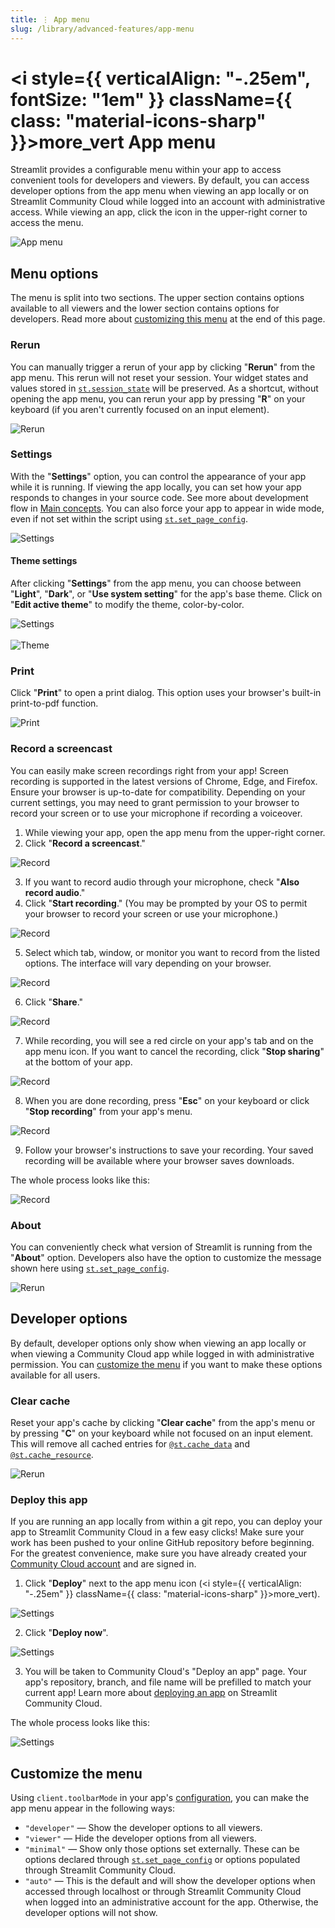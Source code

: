 ```yaml
---
title: ⋮ App menu
slug: /library/advanced-features/app-menu
---
```


# <i style={{ verticalAlign: "-.25em", fontSize: "1em" }} className={{ class: "material-icons-sharp" }}>more_vert</i> App menu

Streamlit provides a configurable menu within your app to access convenient tools for developers and viewers. By default, you can access developer options from the app menu when viewing an app locally or on Streamlit Community Cloud while logged into an account with administrative access. While viewing an app, click the icon in the upper-right corner to access the menu.

![App menu](/images/app-menu/app-menu-developer.png)

## Menu options

The menu is split into two sections. The upper section contains options available to all viewers and the lower section contains options for developers. Read more about [customizing this menu](#customize-the-menu) at the end of this page.

### Rerun

You can manually trigger a rerun of your app by clicking "**Rerun**" from the app menu. This rerun will not reset your session. Your widget states and values stored in [`st.session_state`](/library/advanced-features/session-state) will be preserved. As a shortcut, without opening the app menu, you can rerun your app by pressing "**R**" on your keyboard (if you aren't currently focused on an input element).

<div style={{ maxWidth: '30%', margin: 'auto' }}>
    <Image src="/images/app-menu/app-menu-rerun-XL.png" alt="Rerun" clean />
</div>

### Settings

With the "**Settings**" option, you can control the appearance of your app while it is running. If viewing the app locally, you can set how your app responds to changes in your source code. See more about development flow in [Main concepts](/library/get-started/main-concepts#development-flow). You can also force your app to appear in wide mode, even if not set within the script using [`st.set_page_config`](/library/api-reference/utilities/st.set_page_config).

<div style={{ maxWidth: '30%', margin: 'auto' }}>
    <Image src="/images/app-menu/app-menu-settings-XL.png" alt="Settings" clean />
</div>

#### Theme settings

After clicking "**Settings**" from the app menu, you can choose between "**Light**", "**Dark**", or "**Use system setting**" for the app's base theme. Click on "**Edit active theme**" to modify the theme, color-by-color.

<div style={{ maxWidth: '90%', margin: '0 2em 0 2em' }}>
    <Image src="/images/app-menu/app-menu-settings-modal.png" alt="Settings" clean />
</div>

<br />

<div style={{ maxWidth: '90%', margin: '0 2em 0 2em' }}>
    <Image src="/images/app-menu/app-menu-settings-theme.png" alt="Theme" clean />
</div>

### Print

Click "**Print**" to open a print dialog. This option uses your browser's built-in print-to-pdf function.

<div style={{ maxWidth: '30%', margin: 'auto' }}>
    <Image src="/images/app-menu/app-menu-print-XL.png" alt="Print" clean />
</div>

### Record a screencast

You can easily make screen recordings right from your app! Screen recording is supported in the latest versions of Chrome, Edge, and Firefox. Ensure your browser is up-to-date for compatibility. Depending on your current settings, you may need to grant permission to your browser to record your screen or to use your microphone if recording a voiceover.

1. While viewing your app, open the app menu from the upper-right corner.
2. Click "**Record a screencast**."

<div style={{ maxWidth: '30%', margin: 'auto' }}>
    <Image src="/images/app-menu/app-menu-record-XL.png" alt="Record" clean />
</div>

3. If you want to record audio through your microphone, check "**Also record audio**."
4. Click "**Start recording**." (You may be prompted by your OS to permit your browser to record your screen or use your microphone.)

<div style={{ maxWidth: '90%', margin: '0 2em 0 2em' }}>
    <Image src="/images/app-menu/app-menu-record-2.png" alt="Record" />
</div>

5. Select which tab, window, or monitor you want to record from the listed options. The interface will vary depending on your browser.

<div style={{ maxWidth: '90%', margin: '0 2em 0 2em' }}>
    <Image src="/images/app-menu/app-menu-record-3.png" alt="Record" />
</div>

6. Click "**Share**."

<div style={{ maxWidth: '90%', margin: '0 2em 0 2em' }}>
    <Image src="/images/app-menu/app-menu-record-4.png" alt="Record" />
</div>

7. While recording, you will see a red circle on your app's tab and on the app menu icon. If you want to cancel the recording, click "**Stop sharing**" at the bottom of your app.

<div style={{ maxWidth: '90%', margin: '0 2em 0 2em' }}>
    <Image src="/images/app-menu/app-menu-record-5.png" alt="Record" />
</div>

8. When you are done recording, press "**Esc**" on your keyboard or click "**Stop recording**" from your app's menu.

<div style={{ maxWidth: '90%', margin: '0 2em 0 2em' }}>
    <Image src="/images/app-menu/app-menu-record-6.png" alt="Record" />
</div>

9. Follow your browser's instructions to save your recording. Your saved recording will be available where your browser saves downloads.

The whole process looks like this:

<div style={{ maxWidth: '90%', margin: '0 2em 0 2em' }}>
    <Image src="/images/app-menu/app-menu-record.gif" alt="Record" />
</div>

### About

You can conveniently check what version of Streamlit is running from the "**About**" option. Developers also have the option to customize the message shown here using [`st.set_page_config`](/library/api-reference/utilities/st.set_page_config).

<div style={{ maxWidth: '30%', margin: 'auto' }}>
    <Image src="/images/app-menu/app-menu-about-XL.png" alt="Rerun" clean />
</div>

## Developer options

By default, developer options only show when viewing an app locally or when viewing a Community Cloud app while logged in with administrative permission. You can [customize the menu](#customize-the-menu) if you want to make these options available for all users.

### Clear cache

Reset your app's cache by clicking "**Clear cache**" from the app's menu or by pressing "**C**" on your keyboard while not focused on an input element. This will remove all cached entries for [`@st.cache_data`](/library/api-reference/performance/st.cache_data) and [`@st.cache_resource`](/library/api-reference/performance/st.cache_resource).

<div style={{ maxWidth: '30%', margin: 'auto' }}>
    <Image src="/images/app-menu/app-menu-clear-XL.png" alt="Rerun" clean />
</div>

### Deploy this app

If you are running an app locally from within a git repo, you can deploy your app to Streamlit Community Cloud in a few easy clicks! Make sure your work has been pushed to your online GitHub repository before beginning. For the greatest convenience, make sure you have already created your [Community Cloud account](/streamlit-community-cloud/get-started/create-your-account) and are signed in.

1. Click "**Deploy**" next to the app menu icon (<i style={{ verticalAlign: "-.25em" }} className={{ class: "material-icons-sharp" }}>more_vert</i>).

<div style={{ maxWidth: '90%', margin: '0 2em 0 2em' }}>
    <Image src="/images/app-menu/app-menu-deploy.png" alt="Settings" />
</div>

2. Click "**Deploy now**".

<div style={{ maxWidth: '90%', margin: '0 2em 0 2em' }}>
    <Image src="/images/app-menu/app-menu-deploy-1.png" alt="Settings" />
</div>

3. You will be taken to Community Cloud's "Deploy an app" page. Your app's repository, branch, and file name will be prefilled to match your current app! Learn more about [deploying an app](/streamlit-community-cloud/deploy-your-app) on Streamlit Community Cloud.

The whole process looks like this:

<div style={{ maxWidth: '90%', margin: '0 2em 0 2em' }}>
    <Image src="/images/app-menu/deploy-from-local.gif" alt="Settings" />
</div>

## Customize the menu

Using `client.toolbarMode` in your app's [configuration](/library/advanced-features/configuration), you can make the app menu appear in the following ways:

- `"developer"` &mdash; Show the developer options to all viewers.
- `"viewer"` &mdash; Hide the developer options from all viewers.
- `"minimal"` &mdash; Show only those options set externally. These can be options declared through [`st.set_page_config`](/library/api-reference/utilities/st.set_page_config) or options populated through Streamlit Community Cloud.
- `"auto"` &mdash; This is the default and will show the developer options when accessed through localhost or through Streamlit Community Cloud when logged into an administrative account for the app. Otherwise, the developer options will not show.
